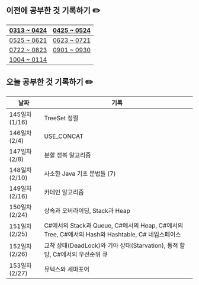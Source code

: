 ## 이전에 공부한 것 기록하기 ✏️
| [0313 ~ 0424](https://github.com/techeer-TIL-group/yu-heejin/blob/main/Log/0313-0424.md) | [0425 ~ 0524](https://github.com/techeer-TIL-group/yu-heejin/blob/main/Log/0425-0524.md) |
| -- | -- |
| [0525 ~ 0621](https://github.com/techeer-TIL-group/yu-heejin/blob/main/Log/0525-0621.md) | [0623 ~ 0721](https://github.com/techeer-TIL-group/yu-heejin/blob/main/Log/0623-0721.md) |
| [0722 ~ 0823](https://github.com/techeer-TIL-group/yu-heejin/blob/main/Log/0722-0823.md) | [0901 ~ 0930](https://github.com/techeer-TIL-group/yu-heejin/blob/main/Log/0901-0930.md) |
| [1004 ~ 0114](https://github.com/techeer-TIL-group/yu-heejin/blob/main/Log/1004-0114.md) |

## 오늘 공부한 것 기록하기 ✏️
| 날짜 | 기록 |
| --- | --- |
| 145일차 (1/16) | TreeSet 정렬 |
| 146일차 (2/4) | USE_CONCAT |
| 147일차 (2/8) | 분할 정복 알고리즘 |
| 148일차 (2/10) | 사소한 Java 기초 문법들 (7) |
| 149일차 (2/16) | 카데인 알고리즘 |
| 150일차 (2/24) | 상속과 오버라이딩, Stack과 Heap |
| 151일차 (2/25) | C#에서의 Stack과 Queue, C#에서의 Heap, C#에서의 Tree, C#에서의 Hash와 Hashtable, C# 네임스페이스 |
| 152일차 (2/26) | 교착 상태(DeadLock)와 기아 상태(Starvation), 동적 할당, C#에서의 우선순위 큐 |
| 153일차 (2/27) | 뮤텍스와 세마포어 |